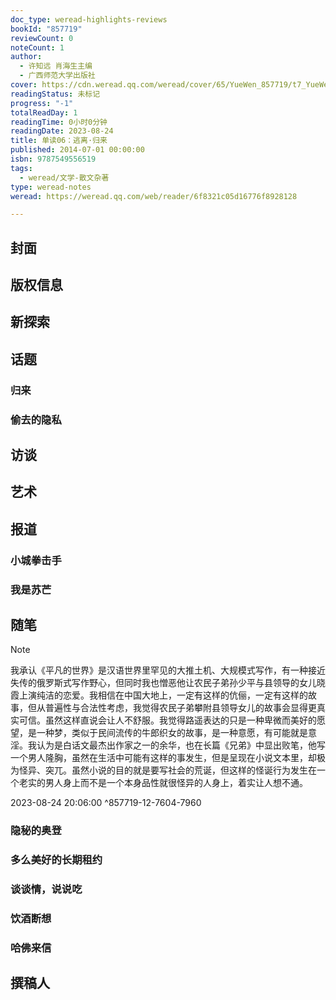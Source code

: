 ```yaml
---
doc_type: weread-highlights-reviews
bookId: "857719"
reviewCount: 0
noteCount: 1
author:
  - 许知远 肖海生主编
  - 广西师范大学出版社
cover: https://cdn.weread.qq.com/weread/cover/65/YueWen_857719/t7_YueWen_857719.jpg
readingStatus: 未标记
progress: "-1"
totalReadDay: 1
readingTime: 0小时0分钟
readingDate: 2023-08-24
title: 单读06：逃离·归来
published: 2014-07-01 00:00:00
isbn: 9787549556519
tags:
  - weread/文学-散文杂著
type: weread-notes
weread: https://weread.qq.com/web/reader/6f8321c05d16776f8928128

---
```



## 封面

## 版权信息

## 新探索

## 话题

### 归来

### 偷去的隐私

## 访谈

## 艺术

## 报道

### 小城拳击手

### 我是苏芒

## 随笔

> [!NOTE] 
> 我承认《平凡的世界》是汉语世界里罕见的大推土机、大规模式写作，有一种接近失传的俄罗斯式写作野心，但同时我也憎恶他让农民子弟孙少平与县领导的女儿晓霞上演纯洁的恋爱。我相信在中国大地上，一定有这样的伉俪，一定有这样的故事，但从普遍性与合法性考虑，我觉得农民子弟攀附县领导女儿的故事会显得更真实可信。虽然这样直说会让人不舒服。我觉得路遥表达的只是一种卑微而美好的愿望，是一种梦，类似于民间流传的牛郎织女的故事，是一种意愿，有可能就是意淫。我认为是白话文最杰出作家之一的余华，也在长篇《兄弟》中显出败笔，他写一个男人隆胸，虽然在生活中可能有这样的事发生，但是呈现在小说文本里，却极为怪异、突兀。虽然小说的目的就是要写社会的荒诞，但这样的怪诞行为发生在一个老实的男人身上而不是一个本身品性就很怪异的人身上，着实让人想不通。
> 
> 2023-08-24 20:06:00 ^857719-12-7604-7960

### 隐秘的奥登

### 多么美好的长期租约

### 谈谈情，说说吃

### 饮酒断想

### 哈佛来信

## 撰稿人

